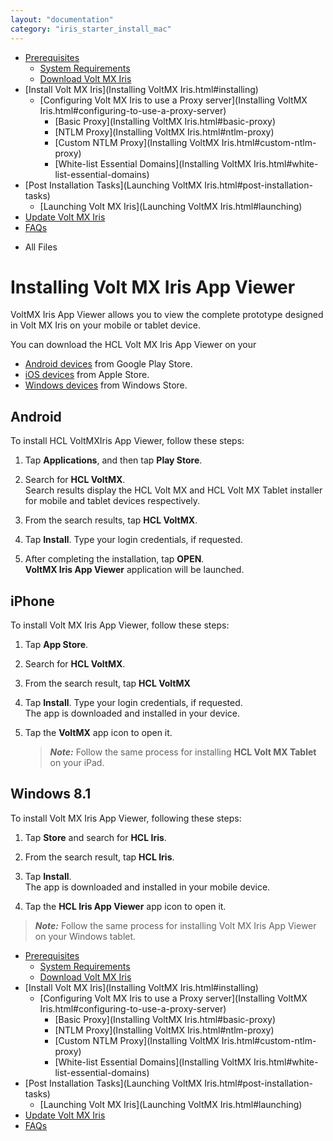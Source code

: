 ```yaml
---
layout: "documentation"
category: "iris_starter_install_mac"
---
```

                                   

[](Prerequisites.html)

*   [Prerequisites](Prerequisites.html#prerequisites)
    *   [System Requirements](Prerequisites.html#system-requirements)
    *   [Download Volt MX Iris](Prerequisites.html#download)
*   [Install Volt MX Iris](Installing VoltMX Iris.html#installing)
    *   [Configuring Volt MX Iris to use a Proxy server](Installing VoltMX Iris.html#configuring-to-use-a-proxy-server)
        *   [Basic Proxy](Installing VoltMX Iris.html#basic-proxy)
        *   [NTLM Proxy](Installing VoltMX Iris.html#ntlm-proxy)
        *   [Custom NTLM Proxy](Installing VoltMX Iris.html#custom-ntlm-proxy)
        *   [White-list Essential Domains](Installing VoltMX Iris.html#white-list-essential-domains)
*   [Post Installation Tasks](Launching VoltMX Iris.html#post-installation-tasks)
    *   [Launching Volt MX Iris](Launching VoltMX Iris.html#launching)
*   [Update Volt MX Iris](Upgrade.html)
*   [FAQs](StudioInstallation_FAQs.html#appendix-frequently-asked-questions-faqs)

[](#)

*   All Files

Installing Volt MX Iris App Viewer
========================================

VoltMX Iris App Viewer allows you to view the complete prototype designed in Volt MX Iris on your mobile or tablet device.

You can download the HCL Volt MX Iris App Viewer on your

*   [Android devices](#android) from Google Play Store.
*   [iOS devices](#iphone) from Apple Store.
*   [Windows devices](#windows-8-1) from Windows Store.

Android
-------

To install HCL VoltMXIris App Viewer, follow these steps:

1.  Tap **Applications**, and then tap **Play Store**.
2.  Search for **HCL VoltMX**.  
    Search results display the HCL Volt MX and HCL Volt MX Tablet installer for mobile and tablet devices respectively.  
    
3.  From the search results, tap **HCL VoltMX**.
4.  Tap **Install**. Type your login credentials, if requested.
5.  After completing the installation, tap **OPEN**.  
    **VoltMX Iris App Viewer** application will be launched.

  

iPhone
------

To install Volt MX Iris App Viewer, follow these steps:

1.  Tap **App Store**.
2.  Search for **HCL VoltMX**.
3.  From the search result, tap **HCL VoltMX**
4.  Tap **Install**. Type your login credentials, if requested.  
    The app is downloaded and installed in your device.
5.  Tap the **VoltMX** app icon to open it.
    
    > **_Note:_** Follow the same process for installing **HCL Volt MX Tablet** on your iPad.
    

Windows 8.1
-----------

To install Volt MX Iris App Viewer, following these steps:

1.  Tap **Store** and search for **HCL Iris**.
2.  From the search result, tap **HCL Iris**.
3.  Tap **Install**.  
    The app is downloaded and installed in your mobile device.  
    
4.  Tap the **HCL Iris App Viewer** app icon to open it.

> **_Note:_** Follow the same process for installing Volt MX Iris App Viewer on your Windows tablet.


*   [Prerequisites](Prerequisites.html#prerequisites)
    *   [System Requirements](Prerequisites.html#system-requirements)
    *   [Download Volt MX Iris](Prerequisites.html#download)
*   [Install Volt MX Iris](Installing VoltMX Iris.html#installing)
    *   [Configuring Volt MX Iris to use a Proxy server](Installing VoltMX Iris.html#configuring-to-use-a-proxy-server)
        *   [Basic Proxy](Installing VoltMX Iris.html#basic-proxy)
        *   [NTLM Proxy](Installing VoltMX Iris.html#ntlm-proxy)
        *   [Custom NTLM Proxy](Installing VoltMX Iris.html#custom-ntlm-proxy)
        *   [White-list Essential Domains](Installing VoltMX Iris.html#white-list-essential-domains)
*   [Post Installation Tasks](Launching VoltMX Iris.html#post-installation-tasks)
    *   [Launching Volt MX Iris](Launching VoltMX Iris.html#launching)
*   [Update Volt MX Iris](Upgrade.html)
*   [FAQs](StudioInstallation_FAQs.html#appendix-frequently-asked-questions-faqs)
